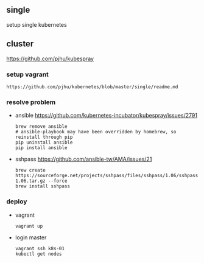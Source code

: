 ## single
setup single kubernetes

## cluster
https://github.com/pjhu/kubespray

### setup vagrant
    https://github.com/pjhu/kubernetes/blob/master/single/readme.md
    
### resolve problem

-  ansible
    https://github.com/kubernetes-incubator/kubespray/issues/2791
    ```
    brew remove ansible
    # ansible-playbook may have been overridden by homebrew, so reinstall through pip
    pip uninstall ansible
    pip install ansible
    ```

-  sshpass
    https://github.com/ansible-tw/AMA/issues/21
    ```
    brew create https://sourceforge.net/projects/sshpass/files/sshpass/1.06/sshpass-1.06.tar.gz --force
    brew install sshpass
    ```
 ### deploy
 - vagrant
    ```
    vagrant up
    ```
- login master
    ```
    vagrant ssh k8s-01
    kubectl get nodes
    ```